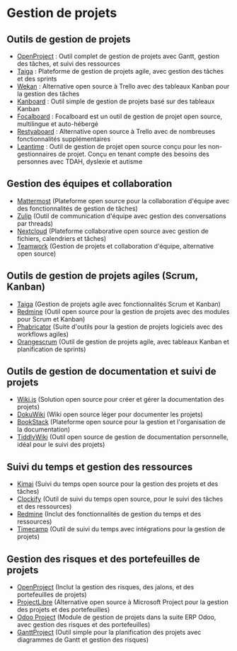 # Gestion de projets

## Outils de gestion de projets
  - [OpenProject](https://www.openproject.org/) : Outil complet de gestion de projets avec Gantt, gestion des tâches, et suivi des ressources
  - [Taiga](https://www.taiga.io/) : Plateforme de gestion de projets agile, avec gestion des tâches et des sprints
  - [Wekan](https://wekan.github.io/) : Alternative open source à Trello avec des tableaux Kanban pour la gestion des tâches
  - [Kanboard](https://kanboard.org/) : Outil simple de gestion de projets basé sur des tableaux Kanban
  - [Focalboard](https://github.com/mattermost-community/focalboard) : Focalboard est un outil de gestion de projet open source, multilingue et auto-hébergé
  - [Restyaboard](https://restya.com/board/) : Alternative open source à Trello avec de nombreuses fonctionnalités supplémentaires
  - [Leantime](https://github.com/Leantime/leantime) : Outil de gestion de projet open source conçu pour les non-gestionnaires de projet. Conçu en tenant compte des besoins des personnes avec TDAH, dyslexie et autisme

## Gestion des équipes et collaboration
  - [Mattermost](https://mattermost.com/) (Plateforme open source pour la collaboration d'équipe avec des fonctionnalités de gestion de tâches)
  - [Zulip](https://zulip.com/) (Outil de communication d'équipe avec gestion des conversations par threads)
  - [Nextcloud](https://nextcloud.com/) (Plateforme collaborative open source avec gestion de fichiers, calendriers et tâches)
  - [Teamwork](https://teamwork.com/) (Gestion de projets et collaboration d'équipe, alternative open source)

## Outils de gestion de projets agiles (Scrum, Kanban)
  - [Taiga](https://www.taiga.io/) (Gestion de projets agile avec fonctionnalités Scrum et Kanban)
  - [Redmine](https://www.redmine.org/) (Outil open source pour la gestion de projets avec des modules pour Scrum et Kanban)
  - [Phabricator](https://phacility.com/phabricator/) (Suite d'outils pour la gestion de projets logiciels avec des workflows agiles)
  - [Orangescrum](https://www.orangescrum.org/) (Outil de gestion de projets agile, avec tableaux Kanban et planification de sprints)

## Outils de gestion de documentation et suivi de projets
  - [Wiki.js](https://js.wiki/) (Solution open source pour créer et gérer la documentation des projets)
  - [DokuWiki](https://www.dokuwiki.org/dokuwiki) (Wiki open source léger pour documenter les projets)
  - [BookStack](https://www.bookstackapp.com/) (Plateforme open source pour la gestion et l'organisation de la documentation)
  - [TiddlyWiki](https://tiddlywiki.com/) (Outil open source de gestion de documentation personnelle, idéal pour le suivi des projets)

## Suivi du temps et gestion des ressources
  - [Kimai](https://www.kimai.org/) (Suivi du temps open source pour la gestion des projets et des tâches)
  - [Clockify](https://clockify.me/) (Outil de suivi du temps open source, pour le suivi des tâches et des ressources)
  - [Redmine](https://www.redmine.org/) (Inclut des fonctionnalités de gestion du temps et des ressources)
  - [Timecamp](https://www.timecamp.com/) (Outil de suivi du temps avec intégrations pour la gestion de projets)

## Gestion des risques et des portefeuilles de projets
  - [OpenProject](https://www.openproject.org/) (Inclut la gestion des risques, des jalons, et des portefeuilles de projets)
  - [ProjectLibre](https://www.projectlibre.com/) (Alternative open source à Microsoft Project pour la gestion des projets et des portefeuilles)
  - [Odoo Project](https://www.odoo.com/page/project-management) (Module de gestion de projets dans la suite ERP Odoo, avec gestion des risques et des portefeuilles)
  - [GanttProject](https://www.ganttproject.biz/) (Outil simple pour la planification des projets avec diagrammes de Gantt et gestion des risques)

